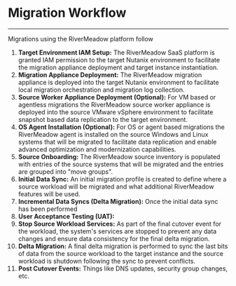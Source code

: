 # Migration Workflow
---
Migrations using the RiverMeadow platform follow

1. **Target Environment IAM Setup:** The RiverMeadow SaaS platform is granted IAM permission to the target Nutanix environment to facilitate the migration appliance deployment and target instance instantiation.
2. **Migration Appliance Deployment:** The RiverMeadow migration appliance is deployed into the target Nutanix environment to facilitate local migration orchestration and migration log collection.
3. **Source Worker Appliance Deployment (Optional):** For VM based or agentless migrations the RiverMeadow source worker appliance is deployed into the source VMware vSphere environment to facilitate snapshot based data replication to the target environment.
4. **OS Agent Installation (Optional):** For OS or agent based migrations the RiverMeadow agent is installed on the source Windows and Linux systems that will be migrated to facilitate data replication and enable advanced optimization and modernization capabilities.
5. **Source Onboarding:** The RiverMeadow source inventory is populated with entries of the source systems that will be migrated and the entries are grouped into "move groups".
6. **Initial Data Sync:** An initial migration profile is created to define where a source workload will be migrated and what additional RiverMeadow features will be used.
7. **Incremental Data Syncs (Delta Migration):** Once the initial data sync has been performed
8. **User Acceptance Testing (UAT):** 
9. **Stop Source Workload Services:** As part of the final cutover event for the workload, the system's services are stopped to prevent any data changes and ensure data consistency for the final delta migration.
10. **Delta Migration:** A final delta migration is performed to sync the last bits of data from the source workload to the target instance and the source workload is shutdown following the sync to prevent conflicts.
11. **Post Cutover Events:** Things like DNS updates, security group changes, etc. 